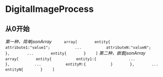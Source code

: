 # DigitalImageProcess
## 从0开始
*第一种，简单jsonArray*
　　` array[
　　　　entity{
　　　　　　attribute1:"value1";
　　　　　　...
　　　　　　attributeN:"valueN";
　　　　},
　　　　...
　　　　entity{
　　　　}
　　]`
*第二种，嵌套jsonArray*
　　` array[
　　　　entity{
　　　　　　entity1:{
　　　　　　　　...
　　　　　　},
　　　　　　...
　　　　　　entityM:{
　　　　　　}
　　　　},
　　　　...
　　　　entityN{
　　　　}
　　]`
